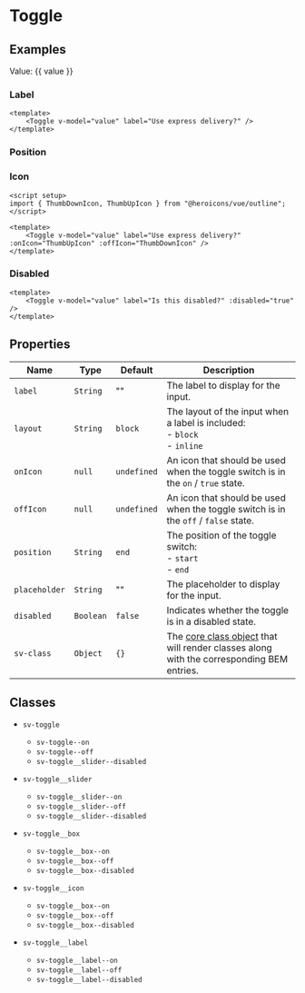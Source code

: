 <script setup>
import { computed, ref } from "vue";
import { Toggle } from "@/components";
import { ThumbDownIcon, ThumbUpIcon } from "@heroicons/vue/outline";

const value = ref(false);
const positionStart = ref(false);

const getPosition = computed(() => {
    return positionStart.value ? "start" : "end";
});
</script>

# Toggle

## Examples

Value: {{ value }}

<Toggle v-model="value" />

### Label

<Toggle v-model="value" label="Use express delivery?" />

```vue
<template>
    <Toggle v-model="value" label="Use express delivery?" />
</template>
```

### Position

<Toggle v-model="positionStart" label="Use toggle position 'start'?" class="mb-4" />

<Toggle v-model="value" label="Use express delivery?" :position="getPosition" />

### Icon

<Toggle v-model="value" label="Use express delivery?" :onIcon="ThumbUpIcon" :offIcon="ThumbDownIcon" />

```vue
<script setup>
import { ThumbDownIcon, ThumbUpIcon } from "@heroicons/vue/outline";
</script>

<template>
    <Toggle v-model="value" label="Use express delivery?" :onIcon="ThumbUpIcon" :offIcon="ThumbDownIcon" />
</template>
```

### Disabled

<Toggle v-model="value" label="Is this disabled?" :disabled="true" />

```vue
<template>
    <Toggle v-model="value" label="Is this disabled?" :disabled="true" />
</template>
```

## Properties

| Name          | Type      | Default     | Description                                                                                                        |
| ------------- | --------- | ----------- | ------------------------------------------------------------------------------------------------------------------ |
| `label`       | `String`  | ""          | The label to display for the input.                                                                                |
| `layout`      | `String`  | `block`     | The layout of the input when a label is included:<br/>- `block`<br/>- `inline`                                     |
| `onIcon`     | `null`    | `undefined` | An icon that should be used when the toggle switch is in the `on` / `true` state.                                  |
| `offIcon`     | `null`    | `undefined` | An icon that should be used when the toggle switch is in the `off` / `false` state.                                |
| `position`    | `String`  | `end`       | The position of the toggle switch: <br/>- `start`<br/>- `end`              |
| `placeholder` | `String`  | ""          | The placeholder to display for the input.                                                                          |
| `disabled`    | `Boolean` | `false`     | Indicates whether the toggle is in a disabled state.                                                               |
| `sv-class`    | `Object`  | `{}`        | The [core class object](/components/core-class) that will render classes along with the corresponding BEM entries. |

## Classes

- `sv-toggle`
  - `sv-toggle--on`
  - `sv-toggle--off`
  - `sv-toggle__slider--disabled`

- `sv-toggle__slider`
  - `sv-toggle__slider--on`
  - `sv-toggle__slider--off`
  - `sv-toggle__slider--disabled`

- `sv-toggle__box`
  - `sv-toggle__box--on`
  - `sv-toggle__box--off`
  - `sv-toggle__box--disabled`

- `sv-toggle__icon`
  - `sv-toggle__box--on`
  - `sv-toggle__box--off`
  - `sv-toggle__box--disabled`

- `sv-toggle__label`
  - `sv-toggle__label--on`
  - `sv-toggle__label--off`
  - `sv-toggle__label--disabled`